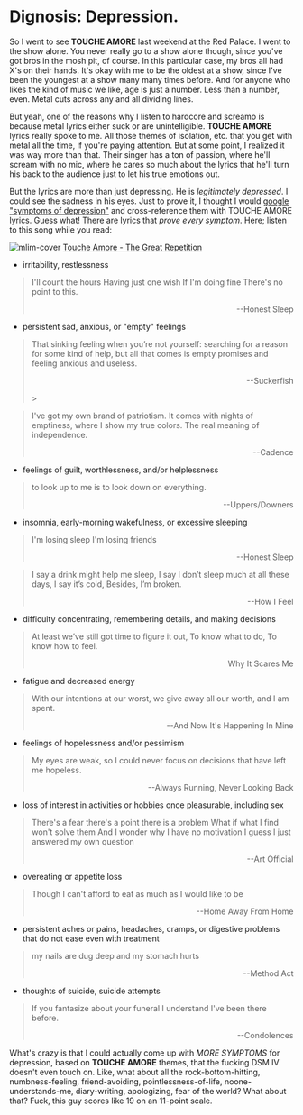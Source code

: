 # Dignosis: Depression.

So I went to see **TOUCHE AMORE** last weekend at the Red Palace. I went to the show alone. You never really go to a show alone though, since you've got bros in the mosh pit, of course. In this particular case, my bros all had X's on their hands. It's okay with me to be the oldest at a show, since I've been the youngest at a show many many times before. And for anyone who likes the kind of music we like, age is just a number. Less than a number, even. Metal cuts across any and all dividing lines.

But yeah, one of the reasons why I listen to hardcore and screamo is because metal lyrics either suck or are unintelligible. **TOUCHE AMORE** lyrics really spoke to me. All those themes of isolation, etc. that you get with metal all the time, if you're paying attention. But at some point, I realized it was way more than that. Their singer has a ton of passion, where he'll scream with no mic, where he cares so much about the lyrics that he'll turn his back to the audience just to let his true emotions out.

But the lyrics are more than just depressing. He is *legitimately depressed*. I could see the sadness in his eyes. Just to prove it, I thought I would [google "symptoms of depression"](http://www.webmd.com/depression/guide/detecting-depression) and cross-reference them with TOUCHE AMORE lyrics. Guess what! There are lyrics that _prove every symptom_. Here; listen to this song while you read:

![mlim-cover](/content/images/touche-amore.jpg "this album art is like a fucking zoloft commercial.")
[Touche Amore - The Great Repetition](/static/mp3/03-the-great-repetition.mp3)
* irritability, restlessness

> I'll count the hours
> Having just one wish
> If I'm doing fine
> There's no point to this.
> <p align="right">--Honest Sleep</p>

* persistent sad, anxious, or "empty" feelings

> That sinking feeling when you’re not yourself:
> searching for a reason for some kind of help,
> but all that comes is empty promises and feeling anxious and useless.
> <p align="right">--Suckerfish</p>> 

> I've got my own brand of patriotism.
> It comes with nights of emptiness, where I show my true colors.
> The real meaning of independence.
> <p align="right">--Cadence</p>

* feelings of guilt, worthlessness, and/or helplessness

> to look up to me is to look down on everything.
> <p align="right">--Uppers/Downers</p>

* insomnia, early-morning wakefulness, or excessive sleeping

> I'm losing sleep
> I'm losing friends
> <p align="right">--Honest Sleep</p>

> I say a drink might help me sleep, I say
> I don’t sleep much at all these days, I say it’s cold,
> Besides, I’m broken. 
> <p align="right">--How I Feel</p>

<!--more SEVEN MORE SYMPTOMS... -->

* difficulty concentrating, remembering details, and making decisions

> At least we’ve still got time to figure it out,
> To know what to do,
> To know how to feel.
> <p align="right">Why It Scares Me</p>

* fatigue and decreased energy

> With our intentions at our worst,
> we give away all our worth, and I am spent.
> <p align="right">--And Now It's Happening In Mine</p>

* feelings of hopelessness and/or pessimism

> My eyes are weak, so I could never focus
> on decisions that have left me hopeless.
> <p align="right">--Always Running, Never Looking Back</p>


* loss of interest in activities or hobbies once pleasurable, including sex

> There's a fear there's a point there is a problem
> What if what I find won't solve them
> And I wonder why I have no motivation
> I guess I just answered my own question
> <p align="right">--Art Official</p>

* overeating or appetite loss

> Though I can't afford to eat as much as I would like to be
> <p align="right">--Home Away From Home</p>

* persistent aches or pains, headaches, cramps, or digestive problems that do not ease even with treatment

> my nails are dug deep and my stomach hurts 
> <p align="right">--Method Act</p>

* thoughts of suicide, suicide attempts

> If you fantasize about your funeral I understand
> I've been there before.
> <p align="right">--Condolences</p>

What's crazy is that I could actually come up with _MORE SYMPTOMS_ for depression, based on **TOUCHE AMORE** themes, that the fucking DSM IV doesn't even touch on. Like, what about all the rock-bottom-hitting, numbness-feeling, friend-avoiding, pointlessness-of-life, noone-understands-me, diary-writing, apologizing, fear of the world? What about that? Fuck, this guy scores like 19 on an 11-point scale.
